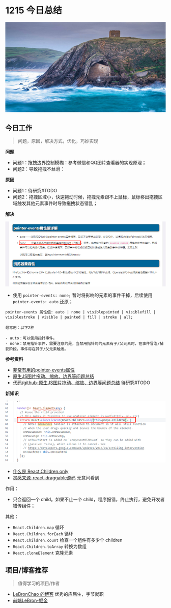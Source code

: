 
# 1215 今日总结

![](./bg-imgs/1215.jpg)


## 今日工作
> 问题，原因，解决方式，优化，巧妙实现


**问题**

- 问题1：拖拽边界控制模糊：参考微信和QQ图片查看器的实现原理；
- 问题2：导致拖拽不丝滑：

**原因**

- 问题1：待研究#TODO
- 问题2：拖拽区域小，快速拖动时候，拖拽元素跟不上鼠标，鼠标移出拖拽区域触发其他元素事件时导致拖拽状态错乱；


**解决**

![](./imgs/pointer-events.png)

- 使用 `pointer-events: none;` 暂时将影响的元素的事件干掉，后续使用 `pointer-events: auto` 还原；

```
pointer-events 属性值: auto | none | visiblepainted | visiblefill | visiblestroke | visible | painted | fill | stroke | all;

最常用：以下2种

- auto：可以使用指针事件。
- none：禁用指针事件，需要注意的是，当禁用指针的的元素有子/父元素时，在事件冒泡/捕获阶段，事件将在其子/父元素触发。
```


**参考资料**

- [非常有用的pointer-events属性](https://www.cnblogs.com/kunmomo/p/11752669.html)
- [原生JS图片拖动、缩放、边界等问题总结](https://juejin.cn/post/6938439210453958692)
- [代码/github-原生JS图片拖动、缩放、边界等问题总结](https://github.com/ysx-hidden/DOMStudy/blob/master/drag.html) 待研究#TODO

**新知识**

![](./imgs/draggable.png)

- [什么是 React.Children.only](https://www.jianshu.com/p/d1975493b5ea)
- [灵感来源-react-draggable源码](https://github.com/react-grid-layout/react-draggable) 无意间看到 

作用：

- 只会返回一个 child。如果不止一个 child，程序报错，终止执行，避免开发者错传组件；

其他：

- `React.Children.map` 循环
- `React.Children.forEach` 循环
- `React.Children.count`  检查一个组件有多少个 children
- `React.Children.toArray` 转换为数组
- `React.cloneElement` 克隆元素




## 项目/博客推荐
> 值得学习的项目/作者

- [LeBronChao 的博客](https://www.lebronchao.com/about/) 优秀的应届生，字节就职
- [前端LeBron-掘金](https://juejin.cn/user/3913917127467805/posts)




